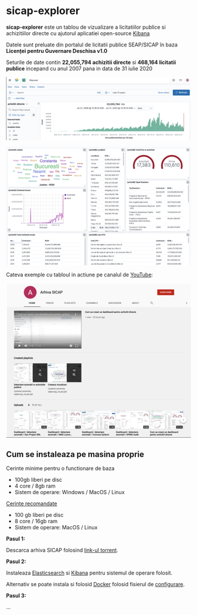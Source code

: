 # sicap-explorer

**sicap-explorer** este un tablou de vizualizare a licitatiilor publice si achizitiilor directe cu ajutorul aplicatiei open-source [Kibana](https://www.elastic.co/kibana)

Datele sunt preluate din portalul de licitatii publice SEAP/SICAP în baza **Licenței pentru Guvernare Deschisa v1.0**

Seturile de date contin **22,055,794 achizitii directe** si **468,164 licitatii publice** incepand cu anul 2007 pana in data de 31 iulie 2020

![Achizitii directe](images/achizitii-directe.png)

![Dashboard](images/dashboard.png)

Cateva exemple cu tabloul in actiune pe canalul de [YouTube](https://www.youtube.com/channel/UCLmNkO-z3KeZDYmkp-u2u_Q/featured):

[![Canal YouTube](images/youtube.png)](https://www.youtube.com/channel/UCLmNkO-z3KeZDYmkp-u2u_Q/featured)

## Cum se instaleaza pe masina proprie

Cerinte minime pentru o functionare de baza

- 100gb liberi pe disc
- 4 core / 8gb ram
- Sistem de operare: Windows / MacOS / Linux

<u>Cerinte recomandate</u>

- 100 gb liberi pe disc
- 8 core / 16gb ram
- Sistem de operare: MacOS / Linux

**Pasul 1:**

Descarca arhiva SICAP folosind [link-ul torrent]().

**Pasul 2:**

Instaleaza [Elasticsearch](https://www.elastic.co/guide/en/elasticsearch/reference/current/install-elasticsearch.html) si [Kibana](https://www.elastic.co/guide/en/kibana/current/install.html) pentru sistemul de operare folosit.

Alternativ se poate instala si folosid [Docker](https://docs.docker.com/engine/install/) folosid fisierul de [configurare](docker/docker-compose.yml).

**Pasul 3:**

...
